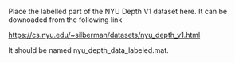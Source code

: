 Place the labelled part of the NYU Depth V1 dataset here. It can be downoaded from the following link

https://cs.nyu.edu/~silberman/datasets/nyu_depth_v1.html

It should be named nyu_depth_data_labeled.mat.